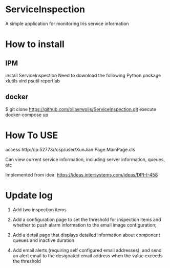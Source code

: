 
# ServiceInspection

A simple application for monitoring Iris service information

# How to install

## IPM
 install ServiceInspection
 Need to download the following Python package
 xlutils
 xlrd
 psutil
 reportlab
## docker 
$ git clone https://github.com/oliavrwolis/ServiceInspection.git
execute docker-compose up
# How To USE

access  http://ip:52773//csp/user/XunJian.Page.MainPage.cls

Can view current service information, including server information, queues, etc
 
Implemented from idea: https://ideas.intersystems.com/ideas/DPI-I-458

# Update log

1. Add two inspection items



2. Add a configuration page to set the threshold for inspection items and whether to push alarm information to the email image configuration;

   

3. Add a detail page that displays detailed information about component queues and inactive duration

4. Add email alerts (requiring self configured email addresses), and send an alert email to the designated email address when the value exceeds the threshold
